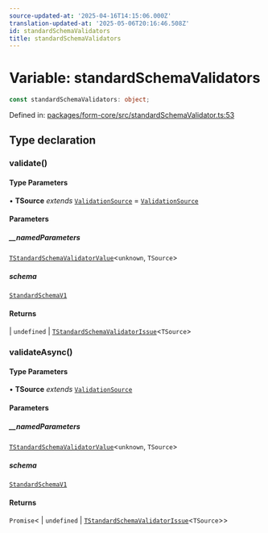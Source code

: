```yaml
---
source-updated-at: '2025-04-16T14:15:06.000Z'
translation-updated-at: '2025-05-06T20:16:46.508Z'
id: standardSchemaValidators
title: standardSchemaValidators
---
```


<!-- DO NOT EDIT: this page is autogenerated from the type comments -->

# Variable: standardSchemaValidators

```ts
const standardSchemaValidators: object;
```

Defined in: [packages/form-core/src/standardSchemaValidator.ts:53](https://github.com/TanStack/form/blob/main/packages/form-core/src/standardSchemaValidator.ts#L53)

## Type declaration

### validate()

#### Type Parameters

• **TSource** *extends* [`ValidationSource`](../type-aliases/validationsource.md) = [`ValidationSource`](../type-aliases/validationsource.md)

#### Parameters

##### \_\_namedParameters

[`TStandardSchemaValidatorValue`](../type-aliases/tstandardschemavalidatorvalue.md)\<`unknown`, `TSource`\>

##### schema

[`StandardSchemaV1`](../type-aliases/standardschemav1.md)

#### Returns

  \| `undefined`
  \| [`TStandardSchemaValidatorIssue`](../type-aliases/tstandardschemavalidatorissue.md)\<`TSource`\>

### validateAsync()

#### Type Parameters

• **TSource** *extends* [`ValidationSource`](../type-aliases/validationsource.md)

#### Parameters

##### \_\_namedParameters

[`TStandardSchemaValidatorValue`](../type-aliases/tstandardschemavalidatorvalue.md)\<`unknown`, `TSource`\>

##### schema

[`StandardSchemaV1`](../type-aliases/standardschemav1.md)

#### Returns

`Promise`\<
  \| `undefined`
  \| [`TStandardSchemaValidatorIssue`](../type-aliases/tstandardschemavalidatorissue.md)\<`TSource`\>\>
